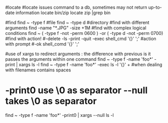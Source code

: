 #locate
#locate issues command to a db, sometimes may not return up-to-date information
locate bin/zip
locate zip |grep bin

#find
find ~ -type f  #file
find ~ -type d  #directory
#find with different arguments
find -name "*.JPG"  -size +1M 
#find with complex logical conditions
find ~ \( -type f -not -perm 0600 \) -or \( -type d -not -perm 0700\)
#find with action!
#-delete -ls -print -quit -exec shell_cmd '{}' ';'
#action with prompt 
#-ok shell_comd '{}' ';'


#use of xargs to redirect arguments : the difference with previous is it passes the arguments within one command
find ~ -type f -name 'foo*' -print | xargs ls -l
find ~ -type f -name 'foo*' -exec ls -l '{}' +
#when dealing with filenames contains spaces
# -print0 use \0 as separator --null takes \0 as separator
find ~ -type f -name 'foo*' -print0 | xargs --null ls -l


